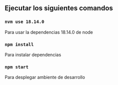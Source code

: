## Ejecutar los siguientes comandos 

### `nvm use 18.14.0`

Para usar la dependencias 18.14.0 de node 

### `npm install`

Para instalar dependencias 
### `npm start`

Para desplegar ambiente de desarrollo 

